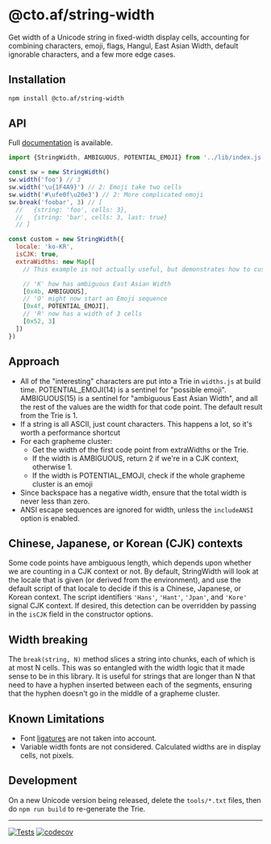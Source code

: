 # @cto.af/string-width

Get width of a Unicode string in fixed-width display cells, accounting for
combining characters, emoji, flags, Hangul, East Asian Width, default
ignorable characters, and a few more edge cases.

## Installation

```sh
npm install @cto.af/string-width
```

## API

Full [documentation](https://cto-af.github.io/string-width/) is available.

```js
import {StringWidth, AMBIGUOUS, POTENTIAL_EMOJI} from '../lib/index.js'

const sw = new StringWidth()
sw.width('foo') // 3
sw.width('\u{1F4A9}') // 2: Emoji take two cells
sw.width('#\ufe0f\u20e3') // 2: More complicated emoji
sw.break('foobar', 3) // [
  //   {string: 'foo', cells: 3},
  //   {string: 'bar', cells: 3, last: true}
  // ]

const custom = new StringWidth({
  locale: 'ko-KR',
  isCJK: true,
  extraWidths: new Map([
    // This example is not actually useful, but demonstrates how to customize

    // 'K' how has ambiguous East Asian Width
    [0x4b, AMBIGUOUS],
    // 'O' might now start an Emoji sequence
    [0x4f, POTENTIAL_EMOJI],
    // 'R' now has a width of 3 cells
    [0x52, 3]
  ])
})
```

## Approach

- All of the "interesting" characters are put into a Trie in `widths.js` at
  build time.  POTENTIAL_EMOJI(14) is a sentinel for "possible emoji".
  AMBIGUOUS(15) is a sentinel for "ambiguous East Asian Width", and all the
  rest of the values are the width for that code point.  The default result
  from the Trie is 1.
- If a string is all ASCII, just count characters.  This happens a lot, so
  it's worth a performance shortcut
- For each grapheme cluster:
  - Get the width of the first code point from extraWidths or the Trie.
  - If the width is AMBIGUOUS, return 2 if we're in a CJK context, otherwise 1.
  - If the width is POTENTIAL_EMOJI, check if the whole grapheme cluster is an
    emoji
- Since backspace has a negative width, ensure that the total width is never
  less than zero.
- ANSI escape sequences are ignored for width, unless the `includeANSI` option
  is enabled.

## Chinese, Japanese, or Korean (CJK) contexts

Some code points have ambiguous length, which depends upon whether we are
counting in a CJK context or not.  By default, StringWidth will look at the
locale that is given (or derived from the environment), and use the default
script of that locale to decide if this is a Chinese, Japanese, or Korean
context.  The script identifiers `'Hans'`, `'Hant'`, `'Jpan'`, and `'Kore'`
signal CJK context.  If desired, this detection can be overridden by passing
in the `isCJK` field in the constructor options.

## Width breaking

The `break(string, N)` method slices a string into chunks, each of which is at
most N cells.  This was so entangled with the width logic that it made sense
to be in this library.  It is useful for strings that are longer than N that
need to have a hyphen inserted between each of the segments, ensuring that the
hyphen doesn't go in the middle of a grapheme cluster.

## Known Limitations

- Font [ligatures](https://en.wikipedia.org/wiki/Ligature_(writing)) are not
  taken into account.
- Variable width fonts are not considered.  Calculated widths are in display
  cells, not pixels.

## Development

On a new Unicode version being released, delete the `tools/*.txt` files, then
do `npm run build` to re-generate the Trie.

---
[![Tests](https://github.com/cto-af/string-width/actions/workflows/node.js.yml/badge.svg)](https://github.com/cto-af/string-width/actions/workflows/node.js.yml)
[![codecov](https://codecov.io/gh/cto-af/string-width/branch/main/graph/badge.svg?token=OCGXfIyhzt)](https://codecov.io/gh/cto-af/string-width)
